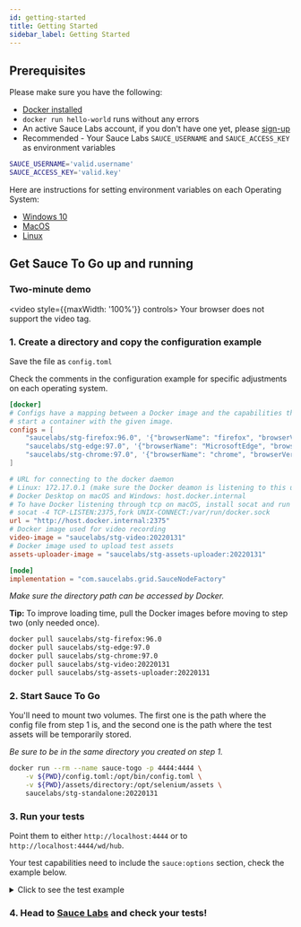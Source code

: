 ```yaml
---
id: getting-started
title: Getting Started
sidebar_label: Getting Started
---
```


## Prerequisites

Please make sure you have the following:

- [Docker installed](https://docs.docker.com/engine/install/)
- `docker run hello-world` runs without any errors
- An active Sauce Labs account, if you don't have one yet, please [sign-up](https://saucelabs.com/sign-up?utm_source=referral&utm_medium=ospo&utm_campaign=saucetogo&utm_term=)
- Recommended - Your Sauce Labs `SAUCE_USERNAME` and `SAUCE_ACCESS_KEY` as environment variables

```bash
SAUCE_USERNAME='valid.username'
SAUCE_ACCESS_KEY='valid.key'
```

Here are instructions for setting environment variables on each Operating System:
* [Windows 10](https://www.architectryan.com/2018/08/31/how-to-change-environment-variables-on-windows-10/)
* [MacOS](https://apple.stackexchange.com/questions/106778/how-do-i-set-environment-variables-on-os-x)
* [Linux](https://askubuntu.com/questions/58814/how-do-i-add-environment-variables)

## Get Sauce To Go up and running

### Two-minute demo
<video style={{maxWidth: '100%'}} controls>
  <source src="https://user-images.githubusercontent.com/5992658/135048022-58e73843-69d7-4f04-8e9e-ae8f6a83c89d.mp4" type="video/mp4"/>
  Your browser does not support the video tag.
</video>

### 1. Create a directory and copy the configuration example

Save the file as `config.toml`

Check the comments in the configuration example for specific adjustments on each operating system.

```toml
[docker]
# Configs have a mapping between a Docker image and the capabilities that need to be matched to
# start a container with the given image.
configs = [
    "saucelabs/stg-firefox:96.0", '{"browserName": "firefox", "browserVersion": "95.0", "platformName": "linux"}',
    "saucelabs/stg-edge:97.0", '{"browserName": "MicrosoftEdge", "browserVersion": "96.0", "platformName": "linux"}',
    "saucelabs/stg-chrome:97.0", '{"browserName": "chrome", "browserVersion": "96.0", "platformName": "linux"}'
]

# URL for connecting to the docker daemon
# Linux: 172.17.0.1 (make sure the Docker deamon is listening to this url first)
# Docker Desktop on macOS and Windows: host.docker.internal
# To have Docker listening through tcp on macOS, install socat and run the following command
# socat -4 TCP-LISTEN:2375,fork UNIX-CONNECT:/var/run/docker.sock
url = "http://host.docker.internal:2375"
# Docker image used for video recording
video-image = "saucelabs/stg-video:20220131"
# Docker image used to upload test assets
assets-uploader-image = "saucelabs/stg-assets-uploader:20220131"

[node]
implementation = "com.saucelabs.grid.SauceNodeFactory"
```

_Make sure the directory path can be accessed by Docker._



**Tip:** To improve loading time, pull the Docker images before moving to step two
(only needed once).

```bash
docker pull saucelabs/stg-firefox:96.0
docker pull saucelabs/stg-edge:97.0
docker pull saucelabs/stg-chrome:97.0
docker pull saucelabs/stg-video:20220131
docker pull saucelabs/stg-assets-uploader:20220131
```

### 2. Start Sauce To Go

You'll need to mount two volumes. The first one is the path where the config file from
step 1 is, and the second one is the path where the test assets will be temporarily stored.

_Be sure to be in the same directory you created on step 1._

```bash
docker run --rm --name sauce-togo -p 4444:4444 \
    -v ${PWD}/config.toml:/opt/bin/config.toml \
    -v ${PWD}/assets/directory:/opt/selenium/assets \
    saucelabs/stg-standalone:20220131
```

### 3. Run your tests

Point them to either `http://localhost:4444` or to `http://localhost:4444/wd/hub`.

Your test capabilities need to include the `sauce:options` section, check the example below.

<details>
    <summary>Click to see the test example</summary>

```java
import org.junit.jupiter.api.Test;
import org.openqa.selenium.By;
import org.openqa.selenium.MutableCapabilities;
import org.openqa.selenium.firefox.FirefoxOptions;
import org.openqa.selenium.remote.RemoteWebDriver;

import java.net.MalformedURLException;
import java.net.URL;

import static org.junit.jupiter.api.Assertions.assertEquals;

public class DemoTest {
  @Test
  public void demoTest() throws MalformedURLException {
    MutableCapabilities sauceOptions = new MutableCapabilities();
    // Depending where your Sauce Labs account is created, use 'EU' or 'US'
    sauceOptions.setCapability("dataCenter", "US");
    sauceOptions.setCapability("timeZone", "US/Pacific");
    sauceOptions.setCapability("screenResolution", "1920x1080");
    sauceOptions.setCapability("username", System.getenv("SAUCE_USERNAME"));
    sauceOptions.setCapability("accessKey", System.getenv("SAUCE_ACCESS_KEY"));
    sauceOptions.setCapability("name", "demoTest");

    URL gridUrl = new URL("http://localhost:4444");
    FirefoxOptions firefoxOptions = new FirefoxOptions();
    firefoxOptions.setCapability("platformName", "linux");
    firefoxOptions.setCapability("browserVersion", "96.0");
    firefoxOptions.setCapability("sauce:options", sauceOptions);
    RemoteWebDriver driver = new RemoteWebDriver(gridUrl, firefoxOptions);
    driver.manage().window().maximize();

    try {
      // Log in to www.saucedemo.com
      driver.get("https://www.saucedemo.com");
      driver.findElement(By.id("user-name")).sendKeys("standard_user");
      driver.findElement(By.id("password")).sendKeys("secret_sauce");
      driver.findElement(By.className("btn_action")).click();

      // Add two items to the shopping cart
      driver.get("https://www.saucedemo.com/inventory.html");
      driver.findElement(By.className("btn_primary")).click();
      driver.findElement(By.className("btn_primary")).click();
      assertEquals("2", driver.findElement(By.className("shopping_cart_badge")).getText());

      // Assert we have two items in the shopping cart
      driver.get("https://www.saucedemo.com/cart.html");
      assertEquals(2, driver.findElements(By.className("inventory_item_name")).size());
    } finally {
      driver.quit();
    }
  }
}
```
</details>


### 4. Head to [Sauce Labs](https://app.saucelabs.com/) and check your tests!
